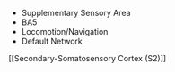 - Supplementary Sensory Area
- BA5
- Locomotion/Navigation
- Default Network

[[Secondary-Somatosensory Cortex (S2)]]